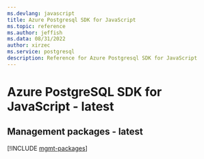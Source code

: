 ```yaml
---
ms.devlang: javascript
title: Azure Postgresql SDK for JavaScript
ms.topic: reference
ms.author: jeffish
ms.data: 08/31/2022
author: xirzec
ms.service: postgresql
description: Reference for Azure Postgresql SDK for JavaScript
---
```

# Azure PostgreSQL SDK for JavaScript - latest

## Management packages - latest
[!INCLUDE [mgmt-packages](postgresql-mgmt-index.md)]